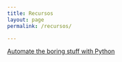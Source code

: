 ```yaml
---
title: Recursos
layout: page
permalink: /recursos/

---
```


[Automate the boring stuff with Python](https://eliotjorge.github.io/dir-recursos/libro-python)
